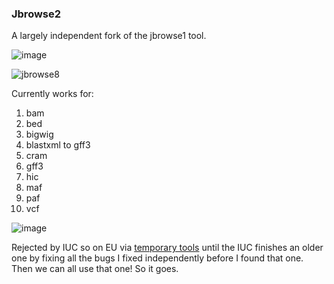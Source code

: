 ### Jbrowse2

A largely independent fork of the jbrowse1 tool. 

![image](https://github.com/fubar2/temporary-tools/assets/6016266/11af8cb0-8be9-499a-8fb7-81ca86b42b63)

![jbrowse8](https://github.com/fubar2/temporary-tools/assets/6016266/14e38190-f3c6-452d-9ad8-e4cd602b656e)

Currently works for:

 1. bam
 2. bed
 3. bigwig
 4. blastxml to gff3
 5. cram
 6. gff3
 7. hic
 8. maf
 9. paf
 10. vcf


![image](https://github.com/fubar2/temporary-tools/assets/6016266/656c0dcd-5800-4350-9a07-8f78d86adc11)

Rejected by IUC so on EU via [temporary tools](https://github.com/usegalaxy-eu/temporary-tools) until the IUC finishes an older one by fixing all the bugs I fixed independently before I found that one. 
Then we can all use that one!
So it goes.





